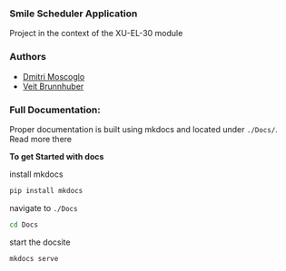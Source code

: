 ### Smile Scheduler Application

Project in the context of the XU-EL-30 module

### Authors

* [Dmitri Moscoglo](https://github.com/DimiM99)
* [Veit Brunnhuber](https://github.com/AV3NII)

### Full Documentation:

Proper documentation is built using mkdocs and located under `./Docs/`. Read more there

**To get Started with docs**

install mkdocs 
```bash
pip install mkdocs
```

navigate to `./Docs`
```bash
cd Docs
```

start the docsite
```bash
mkdocs serve
```
